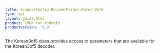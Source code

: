 ```yaml
---
title: ScannerConfig.DecoderParams.Korean3of5
type: api
layout: guide.html
product: EMDK For Android
productversion: '5.0'
---
```



The Korean3of5 class provides access to parameters that are
 available for the Korean3of5 decoder.






